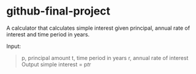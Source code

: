 # github-final-project

A calculator that calculates simple interest given principal, annual rate of interest and time period in years.

Input:
> p, principal amount
> t, time period in years
> r, annual rate of interest
Output
> simple interest = p*t*r
